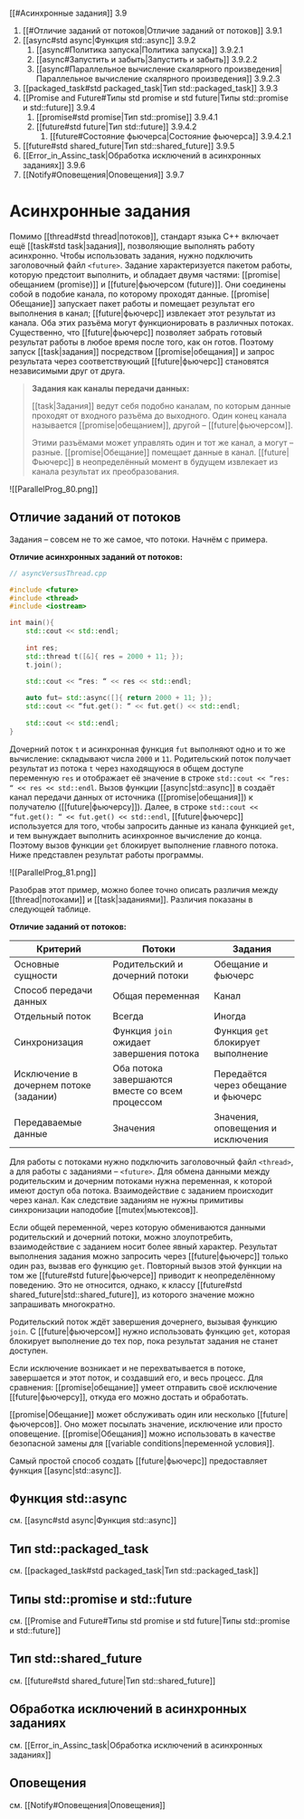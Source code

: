 
[[#Асинхронные задания]] 3.9
1. [[#Отличие заданий от потоков|Отличие заданий от потоков]] 3.9.1
2. [[async#std async|Функция std::async]] 3.9.2
	1. [[async#Политика запуска|Политика запуска]] 3.9.2.1
	2. [[async#Запустить и забыть|Запустить и забыть]] 3.9.2.2
	3. [[async#Параллельное вычисление скалярного произведения|Параллельное вычисление скалярного произведения]] 3.9.2.3
3. [[packaged_task#std packaged_task|Тип std::packaged_task]] 3.9.3
4. [[Promise and Future#Типы std promise и std future|Типы std::promise и std::future]] 3.9.4
	1. [[promise#std promise|Тип std::promise]] 3.9.4.1
	2. [[future#std future|Тип std::future]] 3.9.4.2
		1. [[future#Состояние фьючерса|Состояние фьючерса]] 3.9.4.2.1
5. [[future#std shared_future|Тип std::shared_future]] 3.9.5
6. [[Error_in_Assinc_task|Обработка исключений в асинхронных заданиях]] 3.9.6
7. [[Notify#Оповещения|Оповещения]] 3.9.7

# Асинхронные задания

Помимо [[thread#std thread|потоков]], стандарт языка C++ включает ещё [[task#std task|задания]], позволяющие выполнять работу асинхронно. Чтобы использовать задания, нужно подключить заголовочный файл `<future>`. Задание характеризуется пакетом работы, которую предстоит выполнить, и обладает двумя частями: [[promise|обещанием (promise)]] и [[future|фьючерсом (future)]]. Они соединены собой в подобие канала, по которому проходят данные. [[promise|Обещание]] запускает пакет работы и помещает результат его выполнения в канал; [[future|фьючерс]] извлекает этот результат из канала. Оба этих разъёма могут функционировать в различных потоках. Существенно, что [[future|фьючерс]] позволяет забрать готовый результат работы в любое время после того, как он готов. Поэтому запуск [[task|задания]] посредством [[promise|обещания]] и запрос результата через соответствующий [[future|фьючерс]] становятся независимыми друг от друга.

> **Задания как каналы передачи данных:**
>
> [[task|Задания]] ведут себя подобно каналам, по которым данные проходят от входного разъёма до выходного. Один конец канала называется [[promise|обещанием]], другой – [[future|фьючерсом]].
> 
> Этими разъёмами может управлять один и тот же канал, а могут – разные. [[promise|Обещание]] помещает данные в канал. [[future|Фьючерс]] в неопределённый момент в будущем извлекает из канала результат их преобразования.

![[ParallelProg_80.png]]

## Отличие заданий от потоков

Задания – совсем не то же самое, что потоки. Начнём с примера.

**Отличие асинхронных заданий от потоков:**
```c++
// asyncVersusThread.cpp

#include <future>
#include <thread>
#include <iostream>

int main(){
	std::cout << std::endl;
	
	int res;
	std::thread t([&]{ res = 2000 + 11; });
	t.join();
	
	std::cout << “res: “ << res << std::endl;

	auto fut= std::async([]{ return 2000 + 11; });
	std::cout << “fut.get(): “ << fut.get() << std::endl;
	
	std::cout << std::endl;
}
```

Дочерний поток `t` и асинхронная функция `fut` выполняют одно и то же вычисление: складывают числа `2000` и `11`. Родительский поток получает результат из потока `t` через находящуюся в общем доступе переменную `res` и отображает её значение в строке `std::cout << “res: “ << res << std::endl`. Вызов функции [[async|std::async]] в создаёт канал передачи данных от источника ([[promise|обещания]]) к получателю ([[future|фьючерсу]]). Далее, в строке `std::cout << “fut.get(): “ << fut.get() << std::endl`, [[future|фьючерс]] используется для того, чтобы запросить данные из канала функцией `get`, и тем вынуждает выполнить асинхронное вычисление до конца. Поэтому вызов функции `get` блокирует выполнение главного потока. Ниже представлен результат работы программы.

![[ParallelProg_81.png]]

Разобрав этот пример, можно более точно описать различия между [[thread|потоками]] и [[task|заданиями]]. Различия показаны в следующей таблице.

**Отличие заданий от потоков:**

| **Критерий**                           | **Потоки**                                      | **Задания**                         |
| -------------------------------------- | ----------------------------------------------- | ----------------------------------- |
| Основные сущности                      | Родительский и дочерний потоки                  | Обещание и фьючерс                  |
| Способ передачи данных                 | Общая переменная                                | Канал                               |
| Отдельный поток                        | Всегда                                          | Иногда                              |
| Синхронизация                          | Функция `join` ожидает завершения потока        | Функция `get` блокирует выполнение  |
| Исключение в дочернем потоке (задании) | Оба потока завершаются вместе со всем процессом | Передаётся через обещание и фьючерс |
| Передаваемые данные                    | Значения                                        | Значения, оповещения и исключения   |

Для работы с потоками нужно подключить заголовочный файл `<thread>`, а для работы с заданиями – `<future>`. Для обмена данными между родительским и дочерним потоками нужна переменная, к которой имеют доступ оба потока. Взаимодействие с заданием происходит через канал. Как следствие заданиям не нужны примитивы синхронизации наподобие [[mutex|мьютексов]].

Если общей переменной, через которую обмениваются данными родительский и дочерний потоки, можно злоупотребить, взаимодействие с заданием носит более явный характер. Результат выполнения задания можно запросить через [[future|фьючерс]] только один раз, вызвав его функцию `get`. Повторный вызов этой функции на том же [[future#std future|фьючерсе]] приводит к неопределённому поведению. Это не относится, однако, к классу [[future#std shared_future|std::shared_future]], из которого значение можно запрашивать многократно.

Родительский поток ждёт завершения дочернего, вызывая функцию `join`. С [[future|фьючерсом]] нужно использовать функцию `get`, которая блокирует выполнение до тех пор, пока результат задания не станет доступен.

Если исключение возникает и не перехватывается в потоке, завершается и этот поток, и создавший его, и весь процесс. Для сравнения: [[promise|обещание]] умеет отправить своё исключение [[future|фьючерсу]], откуда его можно достать и обработать.

[[promise|Обещание]] может обслуживать один или несколько [[future|фьючерсов]]. Оно может посылать значение, исключение или просто оповещение. [[promise|Обещания]] можно использовать в качестве безопасной замены для [[variable conditions|переменной условия]].

Самый простой способ создать [[future|фьючерс]] предоставляет функция [[async|std::async]].

## Функция std::async

см. [[async#std async|Функция std::async]]

## Тип std::packaged_task

см. [[packaged_task#std packaged_task|Тип std::packaged_task]]

## Типы std::promise и std::future

см. [[Promise and Future#Типы std promise и std future|Типы std::promise и std::future]]

## Тип std::shared_future

см. [[future#std shared_future|Тип std::shared_future]]

## Обработка исключений в асинхронных заданиях

см. [[Error_in_Assinc_task|Обработка исключений в асинхронных заданиях]]

## Оповещения

см. [[Notify#Оповещения|Оповещения]]
